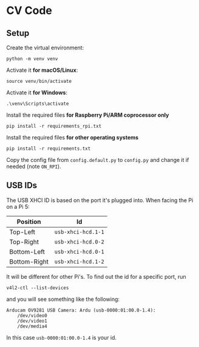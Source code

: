 # CV Code
## Setup
Create the virtual environment:
```
python -m venv venv
```
Activate it **for macOS/Linux**:
```
source venv/bin/activate
```
Activate it **for Windows**:
```
.\venv\Scripts\activate
```
Install the required files **for Raspberry Pi/ARM coprocessor only**
```
pip install -r requirements_rpi.txt
```
Install the required files **for other operating systems**
```
pip install -r requirements.txt
```
Copy the config file from `config.default.py` to `config.py` and change it if needed (note `ON_RPI`).

## USB IDs
The USB XHCI ID is based on the port it's plugged into. When facing the Pi on a Pi 5:

| Position     | Id                 |
| ------------ | ------------------ |
| Top-Left     | `usb-xhci-hcd.1-1` |
| Top-Right    | `usb-xhci-hcd.0-2` |
| Bottom-Left  | `usb-xhci-hcd.0-1` |
| Bottom-Right | `usb-xhci-hcd.1-2` |
 
It will be different for other Pi's. To find out the id for a specific port, run
```
v4l2-ctl --list-devices
```
and you will see something like the following:
```
Arducam OV9281 USB Camera: Ardu (usb-0000:01:00.0-1.4):
	/dev/video0
	/dev/video1
	/dev/media4
```
In this case `usb-0000:01:00.0-1.4` is your id.